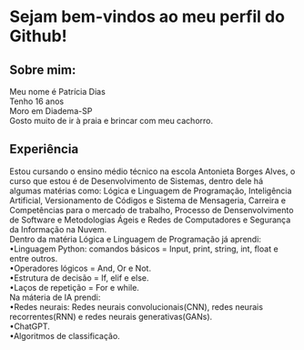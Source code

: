 <h1>Sejam bem-vindos ao meu perfil do Github!</h1>

<h2>Sobre mim:</h2>

Meu nome é Patrícia Dias <br>Tenho 16 anos<br>Moro em Diadema-SP<br>Gosto muito de ir à praia e brincar com meu cachorro.

<h2>Experiência</h2>
Estou cursando o ensino médio técnico na escola Antonieta Borges Alves, o curso que estou é de Desenvolvimento de Sistemas, dentro dele há algumas matérias como: Lógica e Linguagem de Programação, Inteligência Artificial, Versionamento de Códigos e Sistema de Mensageria, Carreira e Competências para o mercado de trabalho, Processo de Densenvolvimento de Software e Metodologias Ágeis e Redes de Computadores e Segurança da Informação na Nuvem.<br>Dentro da matéria Lógica e Linguagem de Programação já aprendi:<br>•Linguagem Python: comandos básicos = Input, print, string, int, float e entre outros.<br> •Operadores lógicos = And, Or e Not.<br> •Estrutura de decisão = If, elif e else.<br> •Laços de repetição = For e while.<br>Na máteria de IA prendi:<br>•Redes neurais: Redes neurais convolucionais(CNN), redes neurais recorrentes(RNN) e redes neurais generativas(GANs).<br> •ChatGPT.<BR> •Algoritmos de classificação.
